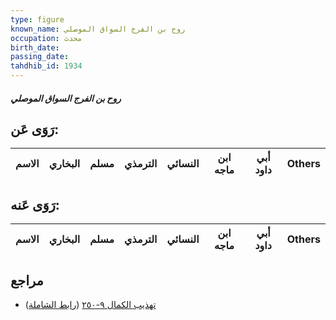 ```yaml
---
type: figure
known_name: روح بن الفرج السواق الموصلي
occupation: محدث
birth_date:
passing_date:
tahdhib_id: 1934
---
```

##### روح بن الفرج السواق الموصلي

## رَوَى عَن:
| الاسم | البخاري | مسلم | الترمذي | النسائي | ابن ماجه | أبي داود | Others |
| ----- | ------- | ---- | ------- | ------- | -------- | -------- | ------ |
## رَوَى عَنه:
| الاسم | البخاري | مسلم | الترمذي | النسائي | ابن ماجه | أبي داود | Others |
| ----- | ------- | ---- | ------- | ------- | -------- | -------- | ------ |
## مراجع
- [تهذيب الكمال ٩-٢٥٠](obsidian://open?vault=Tahdhib-al-Kamal&file=Figures/١٩٣٤-روح%20بن%20الفرج%20السواق%20الموصلي) ([رابط الشاملة](https://shamela.ws/book/3722/4490))